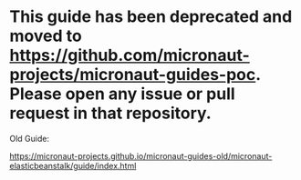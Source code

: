 # This guide has been deprecated and moved to https://github.com/micronaut-projects/micronaut-guides-poc. Please open any issue or pull request in that repository.

Old Guide: 

https://micronaut-projects.github.io/micronaut-guides-old/micronaut-elasticbeanstalk/guide/index.html

